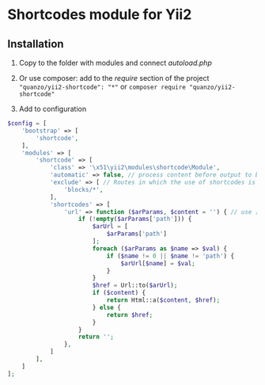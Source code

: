 Shortcodes module for Yii2
==========================

Installation
------------

1.  Copy to the folder with modules and connect *autoload.php*

2.  Or use composer: add to the *require* section of the project
    `"quanzo/yii2-shortcode": "*"` or `composer require
    "quanzo/yii2-shortcode"`

3.  Add to configuration

```php
$config = [
    'bootstrap' => [
        'shortcode',
    ],
    'modules' => [
        'shortcode' => [
            'class' => '\x51\yii2\modules\shortcode\Module',
            'automatic' => false, // process content before output to browser
            'exclude' => [ // Routes in which the use of shortcodes is prohibited. Use * and ? mask
                'blocks/*',
            ],
            'shortcodes' => [
                'url' => function ($arParams, $content = '') { // use [url path="/site/index"]main page[/url] 
                    if (!empty($arParams['path'])) {
                        $arUrl = [
                            $arParams['path']
                        ];
                        foreach ($arParams as $name => $val) {
                            if ($name != 0 || $name != 'path') {
                                $arUrl[$name] = $val;
                            }
                        }
                        $href = Url::to($arUrl);
                        if ($content) {
                            return Html::a($content, $href);
                        } else {
                            return $href;
                        }
                    }
                    return '';
                },
            ]
        ],
    ]
];
```
